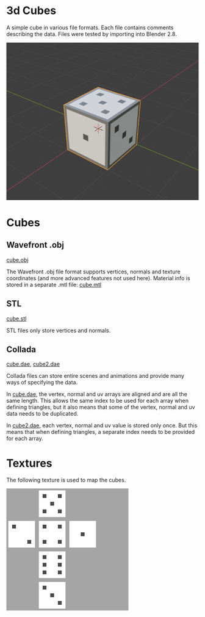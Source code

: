 # 3d Cubes

A simple cube in various file formats. Each file contains comments describing the data.
Files were tested by importing into Blender 2.8.

![Cube screenshot](cube-ss.png)

# Cubes

## Wavefront .obj

[cube.obj](cube.obj)

The Wavefront .obj file format supports vertices, normals and texture coordinates
(and more advanced features not used here).
Material info is stored in a separate .mtl file: [cube.mtl](cube.mtl)

## STL

[cube.stl](cube.stl)

STL files only store vertices and normals.

## Collada

[cube.dae](cube.dae),  [cube2.dae](cube2.dae)

Collada files can store entire scenes and animations and provide many ways of specifying the data.

In [cube.dae](cube.dae), the vertex, normal and uv arrays are aligned and are all the same length.
This allows the same index to be used for each array when defining triangles, but it also
means that some of the vertex, normal and uv data needs to be duplicated.

In [cube2.dae](cube2.dae), each vertex, normal and uv value is stored only once.
But this means that when defining triangles, a separate index needs to be provided for each array.

# Textures

The following texture is used to map the cubes.

![Cube texture](cube-tex.png)
